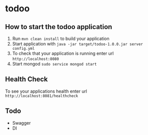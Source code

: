 # todoo

How to start the todoo application
---

1. Run `mvn clean install` to build your application
1. Start application with `java -jar target/todoo-1.0.0.jar server config.yml`
1. To check that your application is running enter url `http://localhost:8080`
1. Start mongod `sudo service mongod start`

Health Check
---

To see your applications health enter url `http://localhost:8081/healthcheck`

Todo
---
* Swagger
* DI
